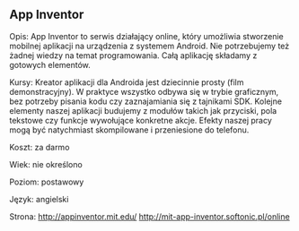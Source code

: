 ## App Inventor

Opis: App Inventor to serwis działający online, który umożliwia stworzenie mobilnej aplikacji na urządzenia z systemem Android. Nie potrzebujemy też żadnej wiedzy na temat programowania. Całą aplikację składamy z gotowych elementów.

Kursy: Kreator aplikacji dla Androida jest dziecinnie prosty (film demonstracyjny). W praktyce wszystko odbywa się w trybie graficznym, bez potrzeby pisania kodu czy zaznajamiania się z tajnikami SDK. Kolejne elementy naszej aplikacji budujemy z modułów takich jak przyciski, pola tekstowe czy funkcje wywołujące konkretne akcje. Efekty naszej pracy mogą być natychmiast skompilowane i przeniesione do telefonu. 

Koszt: za darmo

Wiek: nie określono

Poziom: postawowy

Język: angielski

Strona: http://appinventor.mit.edu/ http://mit-app-inventor.softonic.pl/online 

